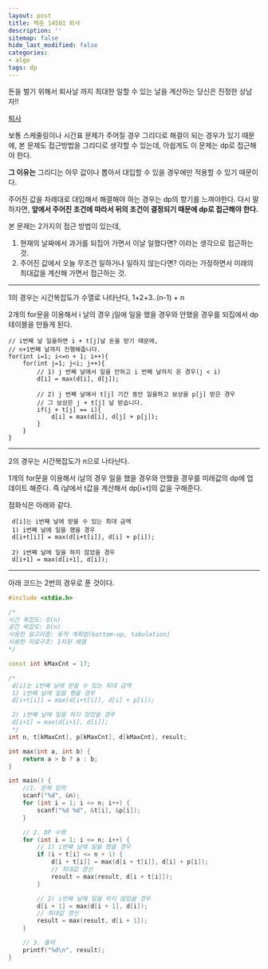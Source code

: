 ```yaml
---
layout: post
title: 백준 14501 퇴사
description: ''
sitemap: false
hide_last_modified: false
categories:
- algo
tags: dp
---
```

돈을 벌기 위해서 퇴사날 까지 최대한 일할 수 있는 날을 계산하는 당신은 진정한 상남자!!

[퇴사](https://www.acmicpc.net/problem/14501)

보통 스케줄링이나 시간표 문제가 주어질 경우 그리디로 해결이 되는 경우가 있기 때문에, 본 문제도 접근방법을 그리디로 생각할 수 있는데, 아쉽게도 이 문제는 dp로 접근해야 한다.

**그 이유는** 그리디는 아무 값이나 뽑아서 대입할 수 있을 경우에만 적용할 수 있기 때문이다.

주어진 값을 차례대로 대입해서 해결해야 하는 경우는 dp의 향기를 느껴야한다. 다시 말하자면, **앞에서 주어진 조건에 따라서 뒤의 조건이 결정되기 때문에 dp로 접근해야 한다.**

본 문제는 2가지의 접근 방법이 있는데, 

1. 현재의 날짜에서 과거를 되집어 가면서 이날 일했다면? 이라는 생각으로 접근하는 것.
2. 주어진 값에서 오늘 무조건 일하거나 일하지 않는다면? 이라는 가정하면서 미래의 최대값을 계산해 가면서 접근하는 것.

***

1의 경우는 시간복잡도가 수열로 나타난다, 1+2+3..(n-1) + n

2개의 for문을 이용해서 i 날의 경우 j일에 일을 했을 경우와 안했을 경우를 되집에서 dp테이블을 만들게 된다.

    // i번째 날 일을하면 i + t[j]날 돈을 받기 때문에,
    // n+1번째 날까지 진행해줍니다.
    for(int i=1; i<=n + 1; i++){
    	for(int j=1; j<i; j++){
    	    // 1) j 번째 날에서 일을 안하고 i 번째 날까지 온 경우(j < i)
        	d[i] = max(d[i], d[j]);
            
        	// 2) j 번째 날에서 t[j] 기간 동안 일을하고 보상을 p[j] 받은 경우
            // 그 보상은 j + t[j] 날 받습니다.
            if(j + t[j] == i){
            	d[i] = max(d[i], d[j] + p[j]);
        	}        
        }
    }

***

2의 경우는 시간복잡도가 n으로 나타난다.

1개의 for문을 이용해서 i날의 경우 일을 했을 경우와 안했을 경우를 미래값의 dp에 업데이트 해준다. 즉 i날에서 t값을 계산해서 dp\[i+t\]의 값을 구해준다.

점화식은 아래와 같다.

     d[i]는 i번째 날에 받을 수 있는 최대 금액
     1) i번째 날에 일을 했을 경우
     d[i+t[i]] = max(d[i+t[i]], d[i] + p[i]);
    
     2) i번째 날에 일을 하지 않았을 경우
     d[i+1] = max(d[i+1], d[i]);

***

아래 코드는 2번의 경우로 푼 것이다.

```cpp
#include <stdio.h>

/*
시간 복잡도: O(n)
공간 복잡도: O(n)
사용한 알고리즘: 동적 계획법(bottom-up, tabulation)
사용한 자료구조: 1차원 배열
*/

const int kMaxCnt = 17;

/*
 d[i]는 i번째 날에 받을 수 있는 최대 금액
 1) i번째 날에 일을 했을 경우
 d[i+t[i]] = max(d[i+t[i]], d[i] + p[i]);

 2) i번째 날에 일을 하지 않았을 경우
 d[i+1] = max(d[i+1], d[i]);
 */
int n, t[kMaxCnt], p[kMaxCnt], d[kMaxCnt], result;

int max(int a, int b) {
	return a > b ? a : b;
}

int main() {
	//1. 문제 입력
	scanf("%d", &n);
	for (int i = 1; i <= n; i++) {
		scanf("%d %d", &t[i], &p[i]);
	}

	// 2. DP 수행
	for (int i = 1; i <= n; i++) {
		// 1) i번째 날에 일을 했을 경우
		if (i + t[i] <= n + 1) {
			d[i + t[i]] = max(d[i + t[i]], d[i] + p[i]);
			// 최대값 갱신
			result = max(result, d[i + t[i]]);
		}

		// 2) i번째 날에 일을 하지 않았을 경우
		d[i + 1] = max(d[i + 1], d[i]);
		// 최대값 갱신
		result = max(result, d[i + 1]);
	}

	// 3. 출력
	printf("%d\n", result);
}
```
